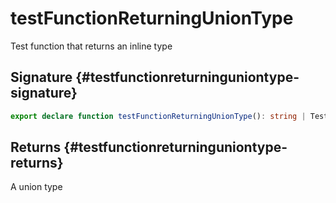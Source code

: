 # testFunctionReturningUnionType

Test function that returns an inline type

## Signature {#testfunctionreturninguniontype-signature}

```typescript
export declare function testFunctionReturningUnionType(): string | TestInterface;
```

## Returns {#testfunctionreturninguniontype-returns}

A union type